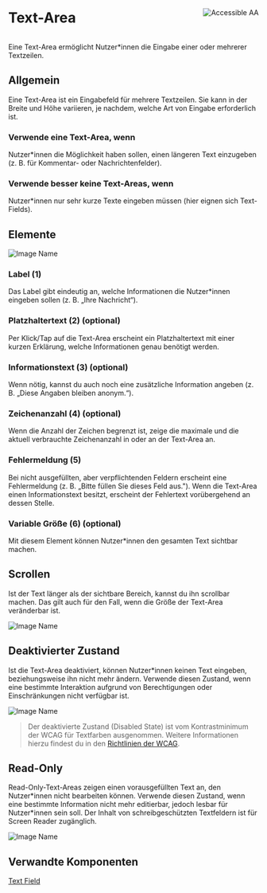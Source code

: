 <div style="display: inline-flex; align-items: center; justify-content: space-between; width: 100%;">
    <h1>Text-Area</h1>
    <img src="assets/aa.png" alt="Accessible AA" />
</div>

Eine Text-Area ermöglicht Nutzer\*innen die Eingabe einer oder mehrerer Textzeilen.

## Allgemein

Eine Text-Area ist ein Eingabefeld für mehrere Textzeilen. Sie kann in der Breite und Höhe variieren, je nachdem, welche Art von Eingabe erforderlich ist.

### Verwende eine Text-Area, wenn

Nutzer\*innen die Möglichkeit haben sollen, einen längeren Text einzugeben (z. B. für Kommentar- oder Nachrichtenfelder).

### Verwende besser keine Text-Areas, wenn

Nutzer\*innen nur sehr kurze Texte eingeben müssen (hier eignen sich Text-Fields).

## Elemente

![Image Name](assets/3_components/text-area/de/text_area_elements.png)

### Label (1)

Das Label gibt eindeutig an, welche Informationen die Nutzer\*innen eingeben sollen (z. B. „Ihre Nachricht“).

### Platzhaltertext (2) (optional)

Per Klick/Tap auf die Text-Area erscheint ein Platzhaltertext mit einer kurzen Erklärung, welche Informationen genau benötigt werden.

### Informationstext (3) (optional)

Wenn nötig, kannst du auch noch eine zusätzliche Information angeben (z. B. „Diese Angaben bleiben anonym.“).

### Zeichenanzahl (4) (optional)

Wenn die Anzahl der Zeichen begrenzt ist, zeige die maximale und die aktuell verbrauchte Zeichenanzahl in oder an der Text-Area an.

### Fehlermeldung (5)

Bei nicht ausgefüllten, aber verpflichtenden Feldern erscheint eine Fehlermeldung (z. B. „Bitte füllen Sie dieses Feld aus."). Wenn die Text-Area einen Informationstext besitzt, erscheint der Fehlertext vorübergehend an dessen Stelle.

### Variable Größe (6) (optional)

Mit diesem Element können Nutzer\*innen den gesamten Text sichtbar machen.

## Scrollen

Ist der Text länger als der sichtbare Bereich, kannst du ihn scrollbar machen. Das gilt auch für den Fall, wenn die Größe der Text-Area veränderbar ist.

![Image Name](assets/3_components/text-area/de/text_area_scrolling.png)

## Deaktivierter Zustand

Ist die Text-Area deaktiviert, können Nutzer\*innen keinen Text eingeben, beziehungsweise ihn nicht mehr ändern. Verwende diesen Zustand, wenn eine bestimmte Interaktion aufgrund von Berechtigungen oder Einschränkungen nicht verfügbar ist.

![Image Name](assets/3_components/text-area/de/text_area_disabled.png)

> Der deaktivierte Zustand (Disabled State) ist vom Kontrastminimum der WCAG für Textfarben ausgenommen. Weitere Informationen hierzu findest du in den [Richtlinien der WCAG](https://www.w3.org/TR/WCAG21/#contrast-minimum).

## Read-Only

Read-Only-Text-Areas zeigen einen vorausgefüllten Text an, den Nutzer\*innen nicht bearbeiten können. Verwende diesen Zustand, wenn eine bestimmte Information nicht mehr editierbar, jedoch lesbar für Nutzer\*innen sein soll. Der Inhalt von schreibgeschützten Textfeldern ist für Screen Reader zugänglich.

![Image Name](assets/3_components/text-area/de/text_area_disabled_readonly.png)

## Verwandte Komponenten

[Text Field](?path=/usage/components-text-field--standard)
